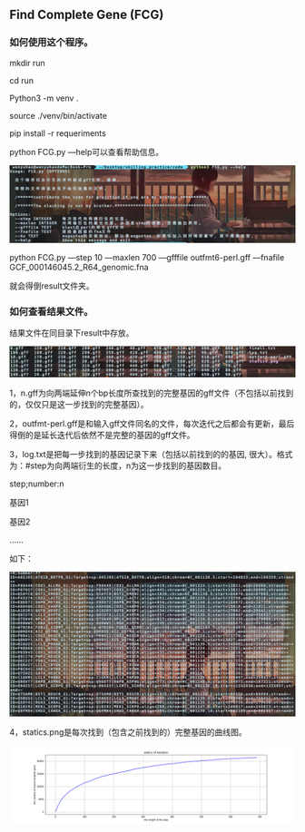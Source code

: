 <h2>Find Complete Gene  (FCG)</h2>
<h3>如何使用这个程序。</h3>
mkdir run

cd run

Python3 -m venv .

source ./venv/bin/activate

pip install -r requeriments

python FCG.py —help可以查看帮助信息。

![image-20190911125133226](png/help.png)

python FCG.py —step 10 —maxlen 700 —gfffile outfmt6-perl.gff —fnafile GCF_000146045.2_R64_genomic.fna

就会得倒result文件夹。

<h3>如何查看结果文件。</h3>
结果文件在同目录下result中存放。

![image-20190911125133226](png/listdir.png)

1，n.gff为向两端延伸n个bp长度所查找到的完整基因的gff文件（不包括以前找到的，仅仅只是这一步找到的完整基因）。

2，outfmt-perl.gff是和输入gff文件同名的文件，每次迭代之后都会有更新，最后得倒的是延长迭代后依然不是完整的基因的gff文件。

3，log.txt是把每一步找到的基因记录下来（包括以前找到的的基因, 很大）。格式为：#step为向两端衍生的长度，n为这一步找到的基因数目。

step;number:n

基因1

基因2

......

如下：

![image-20190911125133226](png/log.png)

4，statics.png是每次找到（包含之前找到的）完整基因的曲线图。

![image-20190911125133226](png/statics.png)



